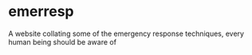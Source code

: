 # emerresp
A website collating some of the emergency response techniques, every human being should be aware of
